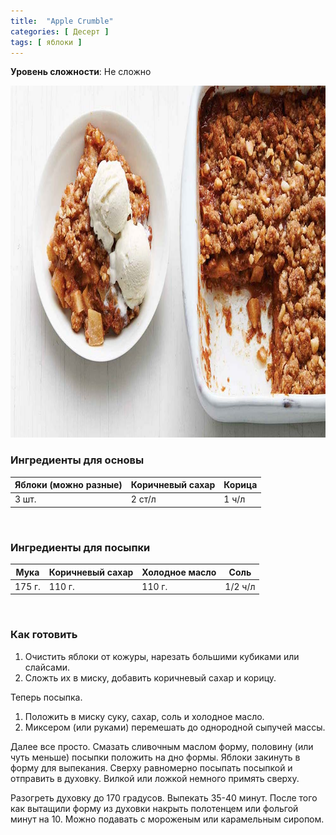 ```yaml
---
title:  "Apple Crumble"
categories: [ Десерт ]
tags: [ яблоки ]
---
```


**Уровень сложности**: Не сложно

<img class="main_post_image" src="/assets/images/apple-crumble.jpg" width="1000" height="563" alt="яблочный крамбл">

### Ингредиенты для основы  

<table>
    <thead>
      <tr>
        <th>Яблоки (можно разные)</th>
        <th>Коричневый сахар</th>
        <th>Корица</th>
      </tr>
    </thead>
    <tbody>
      <tr>
        <td>3 шт.</td>
        <td>2 ст/л</td>
        <td>1 ч/л</td>
      </tr>
    </tbody>
</table>
<br>

### Ингредиенты для посыпки  

<table>
    <thead>
      <tr>
        <th>Мука</th>
        <th>Коричневый сахар</th>
        <th>Холодное масло</th>
        <th>Соль</th>
      </tr>
    </thead>
    <tbody>
      <tr>
        <td>175 г.</td>
        <td>110 г.</td>
        <td>110 г.</td>
        <td>1/2 ч/л</td>
      </tr>
    </tbody>
</table>
<br>

### Как готовить

1. Очистить яблоки от кожуры, нарезать большими кубиками или слайсами.
2. Сложть их в миску, добавить коричневый сахар и корицу.

Теперь посыпка.
1. Положить в миску суку, сахар, соль и холодное масло.
2. Миксером (или руками) перемешать до однородной сыпучей массы.

Далее все просто.
Смазать сливочным маслом форму, половину (или чуть меньше) посыпки положить на дно формы.
Яблоки закинуть в форму для выпекания. Сверху равномерно посыпать посыпкой и отправить в духовку. Вилкой или ложкой немного примять сверху.

Разогреть духовку до 170 градусов. Выпекать 35-40 минут. После того как вытащили форму из духовки накрыть полотенцем или фольгой минут на 10.
Можно подавать с мороженым или карамельным сиропом.